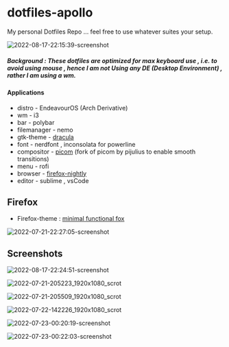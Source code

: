 # dotfiles-apollo
My personal Dotfiles Repo ... feel free to use whatever suites your setup.


![2022-08-17-22:15:39-screenshot](https://user-images.githubusercontent.com/90280586/185196716-1993253f-8fdd-4fec-ba9a-234c2868a6a4.png)


##### Background : These dotfiles are optimized for max keyboard use , i.e. to avoid using mouse , hence I am not Using any DE (Desktop Environment) , rather I am using a wm. 


#### Applications

- distro - EndeavourOS (Arch Derivative)
- wm - i3
- bar - polybar
- filemanager - nemo 
- gtk-theme - [dracula](https://draculatheme.com)
- font - nerdfont , inconsolata for powerline
- compositor - [picom](https://github.com/pijulius/picom) (fork of picom by pijulius to enable smooth transitions)
- menu - rofi
- browser - [firefox-nightly](https://www.mozilla.org/en-US/firefox/channel/desktop/)
- editor - sublime , vsCode


## Firefox

- Firefox-theme : [minimal functional fox](https://github.com/mut-ex/minimal-functional-fox) 

![2022-07-21-22:27:05-screenshot](https://user-images.githubusercontent.com/90280586/180271114-de3a8e49-0de0-40ab-ae23-2f7f94ad5819.png)


## Screenshots

![2022-08-17-22:24:51-screenshot](https://user-images.githubusercontent.com/90280586/185198314-db1a6696-b51a-4887-ae53-fcfb2e282f60.png)

![2022-07-21-205223_1920x1080_scrot](https://user-images.githubusercontent.com/90280586/180270322-e45ebdf2-bf30-406f-8815-8d3b6e7b0094.png)

![2022-07-21-205509_1920x1080_scrot](https://user-images.githubusercontent.com/90280586/180270356-181d4706-b752-40ea-a645-a5bf09307129.png)

![2022-07-22-142226_1920x1080_scrot](https://user-images.githubusercontent.com/90280586/180404240-3e34fabc-9353-4cf3-b68d-ab2854ecf927.png)


![2022-07-23-00:20:19-screenshot](https://user-images.githubusercontent.com/90280586/180505195-33574408-6b80-4c9b-83fb-2560d5e20b21.png)

![2022-07-23-00:22:03-screenshot](https://user-images.githubusercontent.com/90280586/180505203-9a56357d-da57-4e10-8961-316c5e64e2ea.png)

